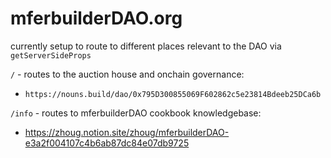 # mferbuilderDAO.org

currently setup to route to different places relevant to the DAO via `getServerSideProps`

`/` - routes to the auction house and onchain governance:
- `https://nouns.build/dao/0x795D300855069F602862c5e23814Bdeeb25DCa6b`

`/info` - routes to mferbuilderDAO cookbook knowledgebase:
- https://zhoug.notion.site/zhoug/mferbuilderDAO-e3a2f004107c4b6ab87dc84e07db9725
